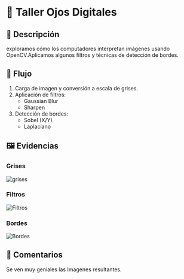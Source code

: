 # 🧪 Taller Ojos Digitales

## 📌 Descripción
exploramos cómo los computadores interpretan imágenes usando OpenCV.Aplicamos algunos filtros y técnicas de detección de bordes.

## 🔄 Flujo
1. Carga de imagen y conversión a escala de grises.
2. Aplicación de filtros:
   - Gaussian Blur
   - Sharpen
3. Detección de bordes:
   - Sobel (X/Y)
   - Laplaciano

## 🖼️ Evidencias

### Grises
![grises](./media/Evidencia1.gif)

### Filtros
![Filtros](./media/Evidencia2.gif)

### Bordes
![Bordes](./media/Evidencia3.gif)

## 💬 Comentarios
Se ven muy geniales las Imagenes resultantes.